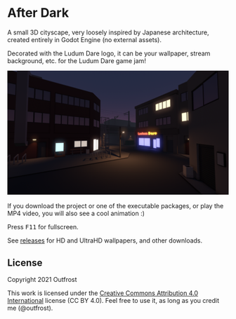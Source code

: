 # After Dark

A small 3D cityscape, very loosely inspired by Japanese architecture, created entirely in Godot Engine (no external assets).

Decorated with the Ludum Dare logo, it can be your wallpaper, stream background, etc. for the Ludum Dare game jam!

![Scene screenshot](AfterDarkHD.png)

If you download the project or one of the executable packages, or play the MP4 video, you will also see a cool animation :)

Press <kbd>F11</kbd> for fullscreen.

See [releases](https://github.com/outfrost/composition02/releases) for HD and UltraHD wallpapers, and other downloads.

## License

Copyright 2021 Outfrost

This work is licensed under the [Creative Commons Attribution 4.0 International](https://creativecommons.org/licenses/by/4.0/) license (CC BY 4.0). Feel free to use it, as long as you credit me (@outfrost).

